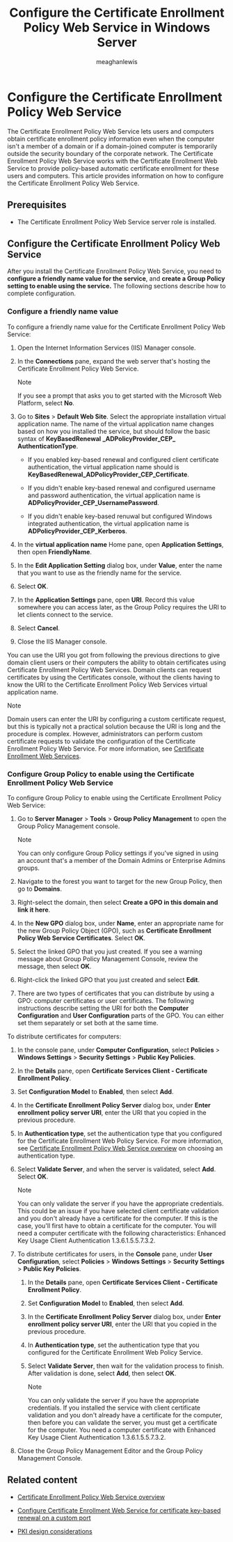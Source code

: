 ﻿---
title: Configure the Certificate Enrollment Policy Web Service in Windows Server
description: Learn how to configure the Certificate Enrollment Policy Web Service so that users and computers can get certificate enrollment policy information.
author: meaghanlewis
ms.topic: how-to
ms.author: mosagie
ms.date: 03/27/2025
#customer intent: As an IT administrator, I want to configure the Certificate Enrollment Policy Web Service so that users and computers can obtain certificate enrollment policy information.
---

# Configure the Certificate Enrollment Policy Web Service

The Certificate Enrollment Policy Web Service lets users and computers obtain certificate enrollment policy information even when the computer isn't a member of a domain or if a domain-joined computer is temporarily outside the security boundary of the corporate network. The Certificate Enrollment Policy Web Service works with the Certificate Enrollment Web Service to provide policy-based automatic certificate enrollment for these users and computers. This article provides information on how to configure the Certificate Enrollment Policy Web Service.

## Prerequisites

- The Certificate Enrollment Policy Web Service server role is installed.

## Configure the Certificate Enrollment Policy Web Service

After you install the Certificate Enrollment Policy Web Service, you need to **configure a friendly name value for the service**, and **create a Group Policy setting to enable using the service.** The following sections describe how to complete configuration.

### Configure a friendly name value

To configure a friendly name value for the Certificate Enrollment Policy Web Service:

1. Open the Internet Information Services (IIS) Manager console.

1. In the **Connections** pane, expand the web server that's hosting the Certificate Enrollment Policy Web Service.

    > [!NOTE]
    > If you see a prompt that asks you to get started with the Microsoft Web Platform, select **No**.

1. Go to **Sites** > **Default Web Site**. Select the appropriate installation virtual application name. The name of the virtual application name changes based on how you installed the service, but should follow the basic syntax of **KeyBasedRenewal** **\_ADPolicyProvider\_CEP\_** **AuthenticationType**.

      - If you enabled key-based renewal and configured client certificate authentication, the virtual application name should is **KeyBasedRenewal\_ADPolicyProvider\_CEP\_Certificate**.

      - If you didn't enable key-based renewal and configured username and password authentication, the virtual application name is **ADPolicyProvider\_CEP\_UsernamePassword**.

      - If you didn't enable key-based renuwal but configured Windows integrated authentication, the virtual application name is **ADPolicyProvider\_CEP\_Kerberos**.

1. In the **virtual application name** Home pane, open **Application Settings**, then open **FriendlyName**.

1. In the **Edit Application Setting** dialog box, under **Value**, enter the name that you want to use as the friendly name for the service.

1. Select **OK**.

1. In the **Application Settings** pane, open **URI**. Record this value somewhere you can access later, as the Group Policy requires the URI to let clients connect to the service.

1. Select **Cancel**.

1. Close the IIS Manager console.

You can use the URI you got from following the previous directions to give domain client users or their computers the ability to obtain certificates using Certificate Enrollment Policy Web Services. Domain clients can request certificates by using the Certificates console, without the clients having to know the URI to the Certificate Enrollment Policy Web Services virtual application name.

> [!NOTE]
> Domain users can enter the URI by configuring a custom certificate request, but this is typically not a practical solution because the URI is long and the procedure is complex. However, administrators can perform custom certificate requests to validate the configuration of the Certificate Enrollment Policy Web Service. For more information, see [Certificate Enrollment Web Services](https://go.microsoft.com/fwlink/?linkid=258862).

### Configure Group Policy to enable using the Certificate Enrollment Policy Web Service

To configure Group Policy to enable using the Certificate Enrollment Policy Web Service:

1. Go to **Server Manager** > **Tools** > **Group Policy Management** to open the Group Policy Management console.

    > [!NOTE]
    > You can only configure Group Policy settings if you've signed in using an account that's a member of the Domain Admins or Enterprise Admins groups.

1. Navigate to the forest you want to target for the new Group Policy, then go to **Domains**.

1. Right-select the domain, then select **Create a GPO in this domain and link it here**.

1. In the **New GPO** dialog box, under **Name**, enter an appropriate name for the new Group Policy Object (GPO), such as **Certificate Enrollment Policy Web Service Certificates**. Select **OK**.

1. Select the linked GPO that you just created. If you see a warning message about Group Policy Management Console, review the message, then select **OK**.

1. Right-click the linked GPO that you just created and select **Edit**.

1. There are two types of certificates that you can distribute by using a GPO: computer certificates or user certificates. The following instructions describe setting the URI for both the **Computer Configuration** and **User Configuration** parts of the GPO. You can either set them separately or set both at the same time.

To distribute certificates for computers:

1. In the console pane, under **Computer Configuration**, select **Policies** > **Windows Settings** > **Security Settings** > **Public Key Policies**.

1. In the **Details** pane, open **Certificate Services Client - Certificate Enrollment Policy**.

1. Set **Configuration Model** to **Enabled**, then select **Add**.

1. In the **Certificate Enrollment Policy Server** dialog box, under **Enter enrollment policy server URI**, enter the URI that you copied in the previous procedure.

1. In **Authentication type**, set the authentication type that you configured for the Certificate Enrollment Web Policy Service. For more information, see [Certificate Enrollment Policy Web Service overview](/windows-server/identity/ad-cs/certificate-enrollment-policy-web-service-overview) on choosing an authentication type.

1. Select **Validate Server**, and when the server is validated, select **Add**. Select **OK**.

    > [!NOTE]
    > You can only validate the server if you have the appropriate credentials. This could be an issue if you have selected client certificate validation and you don't already have a certificate for the computer. If this is the case, you'll first have to obtain a certificate for the computer. You will need a computer certificate with the following characteristics: Enhanced Key Usage Client Authentication 1.3.6.1.5.5.7.3.2.

1. To distribute certificates for users, in the **Console** pane, under **User Configuration**, select **Policies** > **Windows Settings** > **Security Settings** > **Public Key Policies**.

    1. In the **Details** pane, open **Certificate Services Client - Certificate Enrollment Policy**.

    1. Set **Configuration Model** to **Enabled**, then select **Add**.

    1. In the **Certificate Enrollment Policy Server** dialog box, under **Enter enrollment policy server URI**, enter the URI that you copied in the previous procedure.

    1. In **Authentication type**, set the authentication type that you configured for the Certificate Enrollment Web Policy Service.

    1. Select **Validate Server**, then wait for the validation process to finish. After validation is done, select **Add**, then select **OK**.

        > [!NOTE]
        > You can only validate the server if you have the appropriate credentials. If you installed the service with client certificate validation and you don't already have a certificate for the computer, then before you can validate the server, you must get a certificate for the computer. You need a computer certificate with Enhanced Key Usage Client Authentication 1.3.6.1.5.5.7.3.2.

1. Close the Group Policy Management Editor and the Group Policy Management Console.

## Related content

- [Certificate Enrollment Policy Web Service overview](/windows-server/identity/ad-cs/certificate-enrollment-policy-web-service-overview)

- [Configure Certificate Enrollment Web Service for certificate key-based renewal on a custom port](/windows-server/identity/ad-cs/certificate-enrollment-certificate-key-based-renewal)

- [PKI design considerations](/windows-server/identity/ad-cs/pki-design-considerations)
